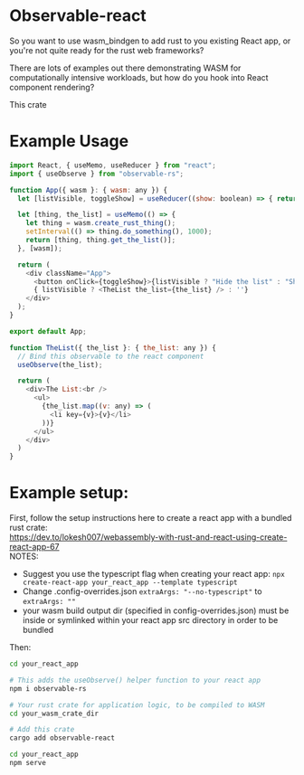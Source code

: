 # Observable-react
So you want to use wasm_bindgen to add rust to you existing React app, or you're not quite ready for the rust web frameworks? 

There are lots of examples out there demonstrating WASM for computationally intensive workloads, but how do you hook into React component rendering?

This crate 


# Example Usage
```javascript
import React, { useMemo, useReducer } from "react";
import { useObserve } from "observable-rs";

function App({ wasm }: { wasm: any }) {
  let [listVisible, toggleShow] = useReducer((show: boolean) => { return !show }, true);

  let [thing, the_list] = useMemo(() => {
    let thing = wasm.create_rust_thing();
    setInterval(() => thing.do_something(), 1000);
    return [thing, thing.get_the_list()];
  }, [wasm]);

  return (
    <div className="App">
      <button onClick={toggleShow}>{listVisible ? "Hide the list" : "Show the List"} </button><br />
      { listVisible ? <TheList the_list={the_list} /> : ''}
    </div>
  );
}

export default App;

function TheList({ the_list }: { the_list: any }) {
  // Bind this observable to the react component
  useObserve(the_list);

  return (
    <div>The List:<br />
      <ul>
        {the_list.map((v: any) => (
          <li key={v}>{v}</li>
        ))}
      </ul>
    </div>
  )
}
```

# Example setup:
First, follow the setup instructions here to create a react app with a bundled rust crate:  
https://dev.to/lokesh007/webassembly-with-rust-and-react-using-create-react-app-67  
NOTES:  
* Suggest you use the typescript flag when creating your react app:
  `npx create-react-app your_react_app --template typescript`
* Change .config-overrides.json `extraArgs: "--no-typescript"` to `extraArgs: ""`
* your wasm build output dir (specified in config-overrides.json) must be inside or symlinked within your react app src directory in order to be bundled

Then:

```bash
cd your_react_app

# This adds the useObserve() helper function to your react app
npm i observable-rs

# Your rust crate for application logic, to be compiled to WASM
cd your_wasm_crate_dir

# Add this crate
cargo add observable-react

cd your_react_app
npm serve
```